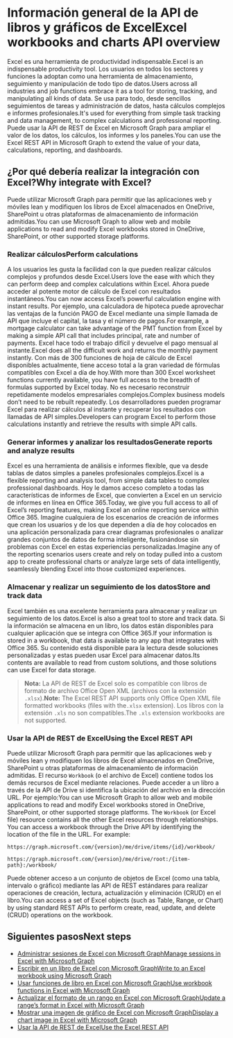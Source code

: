 # <a name="excel-workbooks-and-charts-api-overview"></a><span data-ttu-id="85838-101">Información general de la API de libros y gráficos de Excel</span><span class="sxs-lookup"><span data-stu-id="85838-101">Excel workbooks and charts API overview</span></span>

<span data-ttu-id="85838-102">Excel es una herramienta de productividad indispensable.</span><span class="sxs-lookup"><span data-stu-id="85838-102">Excel is an indispensable productivity tool.</span></span> <span data-ttu-id="85838-103">Los usuarios en todos los sectores y funciones la adoptan como una herramienta de almacenamiento, seguimiento y manipulación de todo tipo de datos.</span><span class="sxs-lookup"><span data-stu-id="85838-103">Users across all industries and job functions embrace it as a tool for storing, tracking, and manipulating all kinds of data.</span></span> <span data-ttu-id="85838-104">Se usa para todo, desde sencillos seguimientos de tareas y administración de datos, hasta cálculos complejos e informes profesionales.</span><span class="sxs-lookup"><span data-stu-id="85838-104">It's used for everything from simple task tracking and data management, to complex calculations and professional reporting.</span></span> <span data-ttu-id="85838-105">Puede usar la API de REST de Excel en Microsoft Graph para ampliar el valor de los datos, los cálculos, los informes y los paneles.</span><span class="sxs-lookup"><span data-stu-id="85838-105">You can use the Excel REST API in Microsoft Graph to extend the value of your data, calculations, reporting, and dashboards.</span></span>

## <a name="why-integrate-with-excel"></a><span data-ttu-id="85838-106">¿Por qué debería realizar la integración con Excel?</span><span class="sxs-lookup"><span data-stu-id="85838-106">Why integrate with Excel?</span></span>

<span data-ttu-id="85838-107">Puede utilizar Microsoft Graph para permitir que las aplicaciones web y móviles lean y modifiquen los libros de Excel almacenados en OneDrive, SharePoint u otras plataformas de almacenamiento de información admitidas.</span><span class="sxs-lookup"><span data-stu-id="85838-107">You can use Microsoft Graph to allow web and mobile applications to read and modify Excel workbooks stored in OneDrive, SharePoint, or other supported storage platforms.</span></span>

### <a name="perform-calculations"></a><span data-ttu-id="85838-108">Realizar cálculos</span><span class="sxs-lookup"><span data-stu-id="85838-108">Perform calculations</span></span>

<span data-ttu-id="85838-109">A los usuarios les gusta la facilidad con la que pueden realizar cálculos complejos y profundos desde Excel.</span><span class="sxs-lookup"><span data-stu-id="85838-109">Users love the ease with which they can perform deep and complex calculations within Excel.</span></span> <span data-ttu-id="85838-110">Ahora puede acceder al potente motor de cálculo de Excel con resultados instantáneos.</span><span class="sxs-lookup"><span data-stu-id="85838-110">You can now access Excel’s powerful calculation engine with instant results.</span></span> <span data-ttu-id="85838-111">Por ejemplo, una calculadora de hipoteca puede aprovechar las ventajas de la función PAGO de Excel mediante una simple llamada de API que incluye el capital, la tasa y el número de pagos.</span><span class="sxs-lookup"><span data-stu-id="85838-111">For example, a mortgage calculator can take advantage of the PMT function from Excel by making a simple API call that includes principal, rate and number of payments.</span></span> <span data-ttu-id="85838-112">Excel hace todo el trabajo difícil y devuelve el pago mensual al instante.</span><span class="sxs-lookup"><span data-stu-id="85838-112">Excel does all the difficult work and returns the monthly payment instantly.</span></span> <span data-ttu-id="85838-113">Con más de 300 funciones de hoja de cálculo de Excel disponibles actualmente, tiene acceso total a la gran variedad de fórmulas compatibles con Excel a día de hoy.</span><span class="sxs-lookup"><span data-stu-id="85838-113">With more than 300 Excel worksheet functions currently available, you have full access to the breadth of formulas supported by Excel today.</span></span> <span data-ttu-id="85838-114">No es necesario reconstruir repetidamente modelos empresariales complejos.</span><span class="sxs-lookup"><span data-stu-id="85838-114">Complex business models don’t need to be rebuilt repeatedly.</span></span> <span data-ttu-id="85838-115">Los desarrolladores pueden programar Excel para realizar cálculos al instante y recuperar los resultados con llamadas de API simples.</span><span class="sxs-lookup"><span data-stu-id="85838-115">Developers can program Excel to perform those calculations instantly and retrieve the results with simple API calls.</span></span>

### <a name="generate-reports-and-analyze-results"></a><span data-ttu-id="85838-116">Generar informes y analizar los resultados</span><span class="sxs-lookup"><span data-stu-id="85838-116">Generate reports and analyze results</span></span>

<span data-ttu-id="85838-117">Excel es una herramienta de análisis e informes flexible, que va desde tablas de datos simples a paneles profesionales complejos.</span><span class="sxs-lookup"><span data-stu-id="85838-117">Excel is a flexible reporting and analysis tool, from simple data tables to complex professional dashboards.</span></span> <span data-ttu-id="85838-118">Hoy le damos acceso completo a todas las características de informes de Excel, que convierten a Excel en un servicio de informes en línea en Office 365.</span><span class="sxs-lookup"><span data-stu-id="85838-118">Today, we give you full access to all of Excel’s reporting features, making Excel an online reporting service within Office 365.</span></span> <span data-ttu-id="85838-119">Imagine cualquiera de los escenarios de creación de informes que crean los usuarios y de los que dependen a día de hoy colocados en una aplicación personalizada para crear diagramas profesionales o analizar grandes conjuntos de datos de forma inteligente, fusionándose sin problemas con Excel en estas experiencias personalizadas.</span><span class="sxs-lookup"><span data-stu-id="85838-119">Imagine any of the reporting scenarios users create and rely on today pulled into a custom app to create professional charts or analyze large sets of data intelligently, seamlessly blending Excel into those customized experiences.</span></span>

### <a name="store-and-track-data"></a><span data-ttu-id="85838-120">Almacenar y realizar un seguimiento de los datos</span><span class="sxs-lookup"><span data-stu-id="85838-120">Store and track data</span></span>

<span data-ttu-id="85838-121">Excel también es una excelente herramienta para almacenar y realizar un seguimiento de los datos.</span><span class="sxs-lookup"><span data-stu-id="85838-121">Excel is also a great tool to store and track data.</span></span> <span data-ttu-id="85838-122">Si la información se almacena en un libro, los datos están disponibles para cualquier aplicación que se integra con Office 365.</span><span class="sxs-lookup"><span data-stu-id="85838-122">If your information is stored in a workbook, that data is available to any app that integrates with Office 365.</span></span> <span data-ttu-id="85838-123">Su contenido está disponible para la lectura desde soluciones personalizadas y estas pueden usar Excel para almacenar datos.</span><span class="sxs-lookup"><span data-stu-id="85838-123">Its contents are available to read from custom solutions, and those solutions can use Excel for data storage.</span></span>

><span data-ttu-id="85838-124">**Nota:** La API de REST de Excel solo es compatible con libros de formato de archivo Office Open XML (archivos con la extensión `.xlsx`).</span><span class="sxs-lookup"><span data-stu-id="85838-124">**Note:** The Excel REST API supports only Office Open XML file formatted workbooks (files with the`.xlsx` extension).</span></span> <span data-ttu-id="85838-125">Los libros con la extensión `.xls` no son compatibles.</span><span class="sxs-lookup"><span data-stu-id="85838-125">The `.xls` extension workbooks are not supported.</span></span> 

### <a name="using-the-excel-rest-api"></a><span data-ttu-id="85838-126">Usar la API de REST de Excel</span><span class="sxs-lookup"><span data-stu-id="85838-126">Using the Excel REST API</span></span>
<span data-ttu-id="85838-p106">Puede utilizar Microsoft Graph para permitir que las aplicaciones web y móviles lean y modifiquen los libros de Excel almacenados en OneDrive, SharePoint u otras plataformas de almacenamiento de información admitidas. El recurso `Workbook` (o el archivo de Excel) contiene todos los demás recursos de Excel mediante relaciones. Puede acceder a un libro a través de la API de Drive si identifica la ubicación del archivo en la dirección URL. Por ejemplo:</span><span class="sxs-lookup"><span data-stu-id="85838-p106">You can use Microsoft Graph to allow web and mobile applications to read and modify Excel workbooks stored in OneDrive, SharePoint, or other supported storage platforms. The `Workbook` (or Excel file) resource contains all the other Excel resources through relationships. You can access a workbook through the Drive API by identifying the location of the file in the URL. For example:</span></span>

`https://graph.microsoft.com/{version}/me/drive/items/{id}/workbook/`

`https://graph.microsoft.com/{version}/me/drive/root:/{item-path}:/workbook/ `

<span data-ttu-id="85838-131">Puede obtener acceso a un conjunto de objetos de Excel (como una tabla, intervalo o gráfico) mediante las API de REST estándares para realizar operaciones de creación, lectura, actualización y eliminación (CRUD) en el libro.</span><span class="sxs-lookup"><span data-stu-id="85838-131">You can access a set of Excel objects (such as Table, Range, or Chart) by using standard REST APIs to perform create, read, update, and delete (CRUD) operations on the workbook.</span></span>

## <a name="next-steps"></a><span data-ttu-id="85838-132">Siguientes pasos</span><span class="sxs-lookup"><span data-stu-id="85838-132">Next steps</span></span>

* [<span data-ttu-id="85838-133">Administrar sesiones de Excel con Microsoft Graph</span><span class="sxs-lookup"><span data-stu-id="85838-133">Manage sessions in Excel with Microsoft Graph</span></span>](excel-manage-sessions.md)
* [<span data-ttu-id="85838-134">Escribir en un libro de Excel con Microsoft Graph</span><span class="sxs-lookup"><span data-stu-id="85838-134">Write to an Excel workbook using Microsoft Graph</span></span>](excel-write-to-workbook.md)
* [<span data-ttu-id="85838-135">Usar funciones de libro en Excel con Microsoft Graph</span><span class="sxs-lookup"><span data-stu-id="85838-135">Use workbook functions in Excel with Microsoft Graph</span></span>](excel-use-functions.md)
* [<span data-ttu-id="85838-136">Actualizar el formato de un rango en Excel con Microsoft Graph</span><span class="sxs-lookup"><span data-stu-id="85838-136">Update a range’s format in Excel with Microsoft Graph</span></span>](excel-update-range-format.md)
* [<span data-ttu-id="85838-137">Mostrar una imagen de gráfico de Excel con Microsoft Graph</span><span class="sxs-lookup"><span data-stu-id="85838-137">Display a chart image in Excel with Microsoft Graph</span></span>](excel-display-chart-image.md)
* [<span data-ttu-id="85838-138">Usar la API de REST de Excel</span><span class="sxs-lookup"><span data-stu-id="85838-138">Use the Excel REST API</span></span>](../api-reference/v1.0/resources/excel.md)
